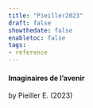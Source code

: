 ```yaml
---
title: "Pieiller2023"
draft: false
showthedate: false
enabletoc: false
tags:
- reference
---
```


#### **Imaginaires de l’avenir**     
by Pieiller E. (2023)         


